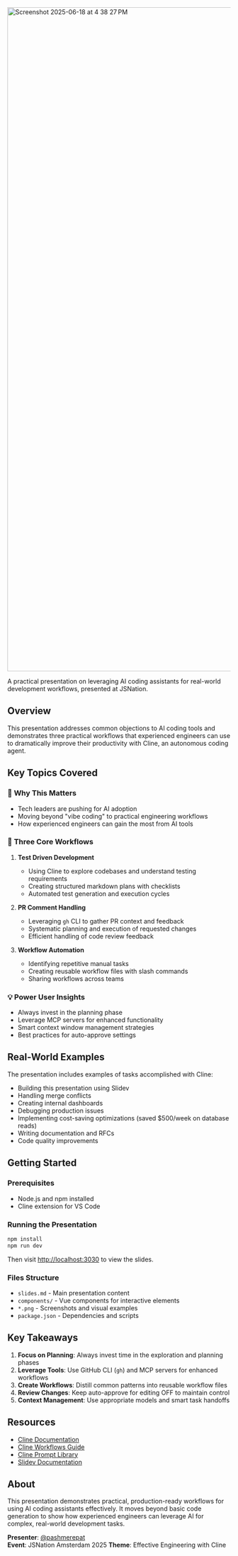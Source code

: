 <img width="1500" alt="Screenshot 2025-06-18 at 4 38 27 PM" src="https://github.com/user-attachments/assets/826f38bc-4a84-4310-a4a3-3e52b3cfcdc6" />

A practical presentation on leveraging AI coding assistants for real-world development workflows, presented at JSNation.

## Overview

This presentation addresses common objections to AI coding tools and demonstrates three practical workflows that experienced engineers can use to dramatically improve their productivity with Cline, an autonomous coding agent.

## Key Topics Covered

### 🎯 **Why This Matters**
- Tech leaders are pushing for AI adoption
- Moving beyond "vibe coding" to practical engineering workflows
- How experienced engineers can gain the most from AI tools

### 🔄 **Three Core Workflows**

1. **Test Driven Development**
   - Using Cline to explore codebases and understand testing requirements
   - Creating structured markdown plans with checklists
   - Automated test generation and execution cycles

2. **PR Comment Handling**
   - Leveraging `gh` CLI to gather PR context and feedback
   - Systematic planning and execution of requested changes
   - Efficient handling of code review feedback

3. **Workflow Automation**
   - Identifying repetitive manual tasks
   - Creating reusable workflow files with slash commands
   - Sharing workflows across teams

### 💡 **Power User Insights**
- Always invest in the planning phase
- Leverage MCP servers for enhanced functionality
- Smart context window management strategies
- Best practices for auto-approve settings

## Real-World Examples

The presentation includes examples of tasks accomplished with Cline:
- Building this presentation using Slidev
- Handling merge conflicts
- Creating internal dashboards
- Debugging production issues
- Implementing cost-saving optimizations (saved $500/week on database reads)
- Writing documentation and RFCs
- Code quality improvements

## Getting Started

### Prerequisites
- Node.js and npm installed
- Cline extension for VS Code

### Running the Presentation

```bash
npm install
npm run dev
```

Then visit <http://localhost:3030> to view the slides.

### Files Structure
- `slides.md` - Main presentation content
- `components/` - Vue components for interactive elements
- `*.png` - Screenshots and visual examples
- `package.json` - Dependencies and scripts

## Key Takeaways

1. **Focus on Planning**: Always invest time in the exploration and planning phases
2. **Leverage Tools**: Use GitHub CLI (`gh`) and MCP servers for enhanced workflows
3. **Create Workflows**: Distill common patterns into reusable workflow files
4. **Review Changes**: Keep auto-approve for editing OFF to maintain control
5. **Context Management**: Use appropriate models and smart task handoffs

## Resources

- [Cline Documentation](https://docs.cline.bot/)
- [Cline Workflows Guide](https://docs.cline.bot/features/slash-commands/workflows)
- [Cline Prompt Library](https://github.com/cline/prompts)
- [Slidev Documentation](https://sli.dev/)

## About

This presentation demonstrates practical, production-ready workflows for using AI coding assistants effectively. It moves beyond basic code generation to show how experienced engineers can leverage AI for complex, real-world development tasks.

**Presenter**: [@pashmerepat](https://x.com/pashmerepat)  
**Event**: JSNation Amsterdam 2025
**Theme**: Effective Engineering with Cline
